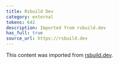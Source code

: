 ```yaml
---
title: Rsbuild Dev
category: external
tokens: 642
description: Imported from rsbuild.dev
has_full: true
source_url: https://rsbuild.dev
---
```


This content was imported from [rsbuild.dev](https://rsbuild.dev).
